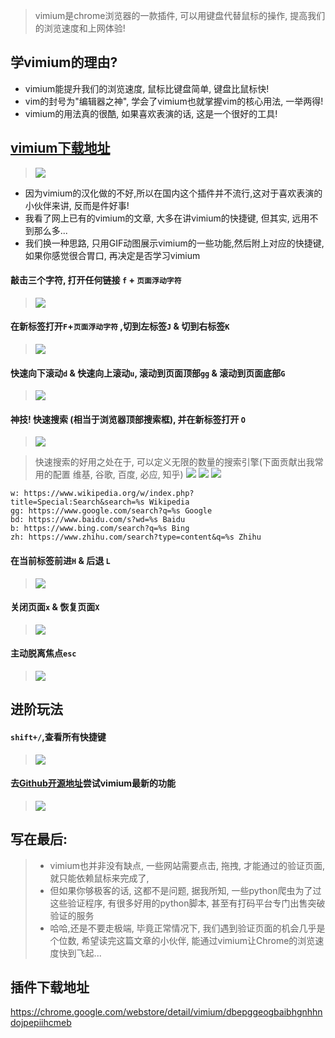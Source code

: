 > vimium是chrome浏览器的一款插件, 可以用键盘代替鼠标的操作, 提高我们的浏览速度和上网体验!
## 学vimium的理由?
- vimium能提升我们的浏览速度, 鼠标比键盘简单, 键盘比鼠标快!
- vim的封号为"编辑器之神", 学会了vimium也就掌握vim的核心用法, 一举两得!
- vimium的用法真的很酷, 如果喜欢表演的话, 这是一个很好的工具!
## [vimium下载地址](https://chrome.google.com/webstore/detail/vimium/dbepggeogbaibhgnhhndojpepiihcmeb)
> ![](https://upload-images.jianshu.io/upload_images/3203841-74ed90fc123f22d2.png?imageMogr2/auto-orient/strip%7CimageView2/2/w/1240)

- 因为vimium的汉化做的不好,所以在国内这个插件并不流行,这对于喜欢表演的小伙伴来讲, 反而是件好事!
- 我看了网上已有的vimium的文章, 大多在讲vimium的快捷键, 但其实, 远用不到那么多...
- 我们换一种思路, 只用GIF动图展示vimium的一些功能,然后附上对应的快捷键, 如果你感觉很合胃口, 再决定是否学习vimium

####  敲击三个字符, 打开任何链接  `f` + `页面浮动字符`
> ![](https://upload-images.jianshu.io/upload_images/3203841-91bc090b3dc80bb9.gif?imageMogr2/auto-orient/strip)

#### 在新标签打开`F`+`页面浮动字符` ,切到左标签`J` & 切到右标签`K`
> ![](https://upload-images.jianshu.io/upload_images/3203841-eca92b882578ab3d.gif?imageMogr2/auto-orient/strip)
#### 快速向下滚动`d` & 快速向上滚动`u`, 滚动到页面顶部`gg` & 滚动到页面底部`G`
> ![](https://upload-images.jianshu.io/upload_images/3203841-1df99e84df678506.gif?imageMogr2/auto-orient/strip)

#### 神技! 快速搜索 (相当于浏览器顶部搜索框), 并在新标签打开 `O`
> ![](https://upload-images.jianshu.io/upload_images/3203841-0d4b7a7781b0deaf.gif?imageMogr2/auto-orient/strip)

> 快速搜索的好用之处在于, 可以定义无限的数量的搜索引擎(下面贡献出我常用的配置 维基, 谷歌, 百度, 必应, 知乎)
> ![](https://upload-images.jianshu.io/upload_images/3203841-052099183b6d130a.png?imageMogr2/auto-orient/strip%7CimageView2/2/w/1240)
> ![](https://upload-images.jianshu.io/upload_images/3203841-26ca4b6817ec0d7e.png?imageMogr2/auto-orient/strip%7CimageView2/2/w/1240)
> ![](https://upload-images.jianshu.io/upload_images/3203841-18217acf257def05.png?imageMogr2/auto-orient/strip%7CimageView2/2/w/1240)

```
w: https://www.wikipedia.org/w/index.php?title=Special:Search&search=%s Wikipedia
gg: https://www.google.com/search?q=%s Google
bd: https://www.baidu.com/s?wd=%s Baidu
b: https://www.bing.com/search?q=%s Bing
zh: https://www.zhihu.com/search?type=content&q=%s Zhihu
```
#### 在当前标签前进`H` & 后退 `L`
> ![](https://upload-images.jianshu.io/upload_images/3203841-1a5a148b3f78efa2.gif?imageMogr2/auto-orient/strip)

#### 关闭页面`x` & 恢复页面`X`

> ![](https://upload-images.jianshu.io/upload_images/3203841-a8ad899485492c51.gif?imageMogr2/auto-orient/strip)

#### 主动脱离焦点`esc`

> ![](https://upload-images.jianshu.io/upload_images/3203841-2b4aabdab871f247.gif?imageMogr2/auto-orient/strip)

## 进阶玩法
#### `shift+/`,查看所有快捷键
> ![](https://upload-images.jianshu.io/upload_images/3203841-53d7b9b942c54fb5.png?imageMogr2/auto-orient/strip%7CimageView2/2/w/1240)

#### 去[Github开源地址](https://github.com/philc/vimium)尝试vimium最新的功能
> ![](https://upload-images.jianshu.io/upload_images/3203841-63d2c4e2b69f976d.png?imageMogr2/auto-orient/strip%7CimageView2/2/w/1240)


## 写在最后:
> - vimium也并非没有缺点, 一些网站需要点击, 拖拽, 才能通过的验证页面, 就只能依赖鼠标来完成了, 
> - 但如果你够极客的话, 这都不是问题, 据我所知, 一些python爬虫为了过这些验证程序, 有很多好用的python脚本, 甚至有打码平台专门出售突破验证的服务
> - 哈哈,还是不要走极端, 毕竟正常情况下, 我们遇到验证页面的机会几乎是个位数, 希望读完这篇文章的小伙伴, 能通过vimium让Chrome的浏览速度快到飞起...


## 插件下载地址
https://chrome.google.com/webstore/detail/vimium/dbepggeogbaibhgnhhndojpepiihcmeb

